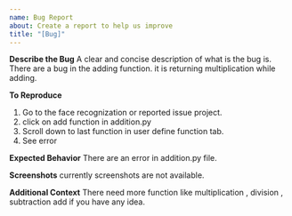 ```yaml
--- 
name: Bug Report
about: Create a report to help us improve
title: "[Bug]"
---
```


**Describe the Bug**
A clear and concise description of what is the bug is.
There are a bug in the adding function. it is returning multiplication while adding.

**To Reproduce**

1. Go to the face recognization or reported issue project.
2. click on add function in addition.py
3. Scroll down to last function in user define function tab.
4. See error

**Expected Behavior**
There are an error in addition.py file.

**Screenshots**
currently screenshots are not available.

**Additional Context**
There need more function like multiplication , division , subtraction add if you have any idea.
